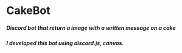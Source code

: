 # CakeBot
##### Discord bot that return a image with a written message on a cake
##### I developed this bot using discord.js, canvas. 
